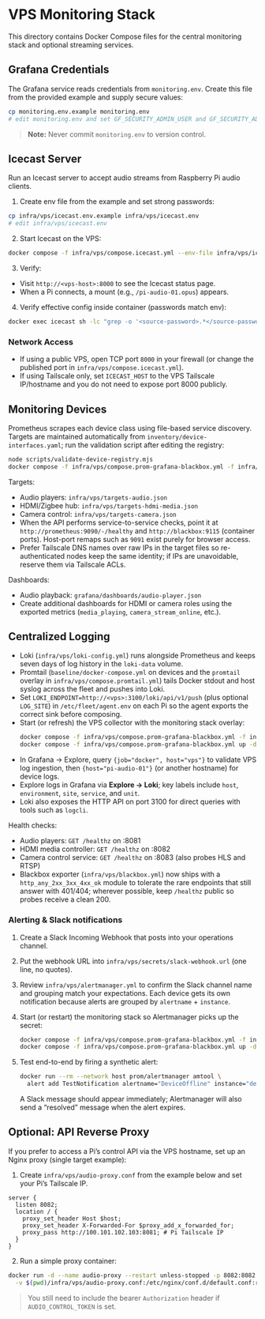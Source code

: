 # VPS Monitoring Stack

This directory contains Docker Compose files for the central monitoring stack and optional streaming services.

## Grafana Credentials

The Grafana service reads credentials from `monitoring.env`. Create this file
from the provided example and supply secure values:

```bash
cp monitoring.env.example monitoring.env
# edit monitoring.env and set GF_SECURITY_ADMIN_USER and GF_SECURITY_ADMIN_PASSWORD
```

> **Note:** Never commit `monitoring.env` to version control.

## Icecast Server

Run an Icecast server to accept audio streams from Raspberry Pi audio clients.

1) Create env file from the example and set strong passwords:

```bash
cp infra/vps/icecast.env.example infra/vps/icecast.env
# edit infra/vps/icecast.env
```

2) Start Icecast on the VPS:

```bash
docker compose -f infra/vps/compose.icecast.yml --env-file infra/vps/icecast.env up -d
```

3) Verify:

- Visit `http://<vps-host>:8000` to see the Icecast status page.
- When a Pi connects, a mount (e.g., `/pi-audio-01.opus`) appears.

4) Verify effective config inside container (passwords match env):

```bash
docker exec icecast sh -lc "grep -o '<source-password>.*</source-password>' /etc/icecast.xml || true"
```

### Network Access

- If using a public VPS, open TCP port `8000` in your firewall (or change the published port in `infra/vps/compose.icecast.yml`).
- If using Tailscale only, set `ICECAST_HOST` to the VPS Tailscale IP/hostname and you do not need to expose port 8000 publicly.

## Monitoring Devices

Prometheus scrapes each device class using file-based service discovery. Targets are maintained automatically from `inventory/device-interfaces.yaml`; run the validation script after editing the registry:

```bash
node scripts/validate-device-registry.mjs
docker compose -f infra/vps/compose.prom-grafana-blackbox.yml -f infra/vps/compose.promtail.yml up -d alertmanager loki promtail prometheus grafana blackbox
```

Targets:

- Audio players: `infra/vps/targets-audio.json`
- HDMI/Zigbee hub: `infra/vps/targets-hdmi-media.json`
- Camera control: `infra/vps/targets-camera.json`
- When the API performs service-to-service checks, point it at `http://prometheus:9090/-/healthy` and `http://blackbox:9115` (container ports). Host-port remaps such as `9091` exist purely for browser access.
- Prefer Tailscale DNS names over raw IPs in the target files so re-authenticated nodes keep the same identity; if IPs are unavoidable, reserve them via Tailscale ACLs.

Dashboards:

- Audio playback: `grafana/dashboards/audio-player.json`
- Create additional dashboards for HDMI or camera roles using the exported metrics (`media_playing`, `camera_stream_online`, etc.).

## Centralized Logging

- Loki (`infra/vps/loki-config.yml`) runs alongside Prometheus and keeps seven days of log history in the `loki-data` volume.
- Promtail (`baseline/docker-compose.yml` on devices and the `promtail` overlay in `infra/vps/compose.promtail.yml`) tails Docker stdout and host syslog across the fleet and pushes into Loki.
- Set `LOKI_ENDPOINT=http://<vps>:3100/loki/api/v1/push` (plus optional `LOG_SITE`) in `/etc/fleet/agent.env` on each Pi so the agent exports the correct sink before composing.
- Start (or refresh) the VPS collector with the monitoring stack overlay:
  ```bash
  docker compose -f infra/vps/compose.prom-grafana-blackbox.yml -f infra/vps/compose.promtail.yml up -d alertmanager loki promtail
  docker compose -f infra/vps/compose.prom-grafana-blackbox.yml up -d prometheus grafana blackbox
  ```
- In Grafana → Explore, query `{job="docker", host="vps"}` to validate VPS log ingestion, then `{host="pi-audio-01"}` (or another hostname) for device logs.
- Explore logs in Grafana via **Explore → Loki**; key labels include `host`, `environment`, `site`, `service`, and `unit`.
- Loki also exposes the HTTP API on port 3100 for direct queries with tools such as `logcli`.

Health checks:

- Audio players: `GET /healthz` on :8081
- HDMI media controller: `GET /healthz` on :8082
- Camera control service: `GET /healthz` on :8083 (also probes HLS and RTSP)
- Blackbox exporter (`infra/vps/blackbox.yml`) now ships with a `http_any_2xx_3xx_4xx_ok` module to tolerate the rare endpoints that still answer with 401/404; wherever possible, keep `/healthz` public so probes receive a clean 200.


### Alerting & Slack notifications

1. Create a Slack Incoming Webhook that posts into your operations channel.
2. Put the webhook URL into `infra/vps/secrets/slack-webhook.url` (one line, no quotes).
3. Review `infra/vps/alertmanager.yml` to confirm the Slack channel name and grouping match your expectations. Each device gets its own notification because alerts are grouped by `alertname` + `instance`.
4. Start (or restart) the monitoring stack so Alertmanager picks up the secret:

   ```bash
   docker compose -f infra/vps/compose.prom-grafana-blackbox.yml -f infra/vps/compose.promtail.yml up -d alertmanager loki promtail
   docker compose -f infra/vps/compose.prom-grafana-blackbox.yml up -d prometheus grafana blackbox
   ```

5. Test end-to-end by firing a synthetic alert:

   ```bash
   docker run --rm --network host prom/alertmanager amtool \
     alert add TestNotification alertname="DeviceOffline" instance="demo" job="audio-player"
   ```

   A Slack message should appear immediately; Alertmanager will also send a “resolved” message when the alert expires.

## Optional: API Reverse Proxy

If you prefer to access a Pi’s control API via the VPS hostname, set up an Nginx proxy (single target example):

1) Create `infra/vps/audio-proxy.conf` from the example below and set your Pi’s Tailscale IP.

```nginx
server {
  listen 8082;
  location / {
    proxy_set_header Host $host;
    proxy_set_header X-Forwarded-For $proxy_add_x_forwarded_for;
    proxy_pass http://100.101.102.103:8081; # Pi Tailscale IP
  }
}
```

2) Run a simple proxy container:

```bash
docker run -d --name audio-proxy --restart unless-stopped -p 8082:8082 \
  -v $(pwd)/infra/vps/audio-proxy.conf:/etc/nginx/conf.d/default.conf:ro nginx:alpine
```

> You still need to include the bearer `Authorization` header if `AUDIO_CONTROL_TOKEN` is set.
